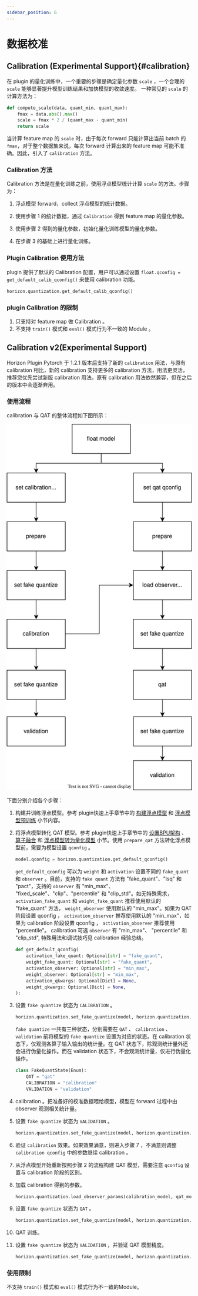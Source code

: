 ```yaml
---
sidebar_position: 6
---
```


# 数据校准

## Calibration (Experimental Support){#calibration}

在 plugin 的量化训练中，一个重要的步骤是确定量化参数 `scale` ，一个合理的 `scale` 能够显著提升模型训练结果和加快模型的收敛速度。
一种常见的 `scale` 的计算方法为：

```py
def compute_scale(data, quant_min, quant_max):
    fmax = data.abs().max()
    scale = fmax * 2 / (quant_max - quant_min)
    return scale
```

当计算 feature map 的 `scale` 时，由于每次 forward 只能计算出当前 batch 的 `fmax`，对于整个数据集来说，每次 forward 计算出来的 feature map 可能不准确。因此，引入了 `calibration` 方法。

### Calibration 方法

Calibration 方法是在量化训练之前，使用浮点模型统计计算 `scale` 的方法。步骤为：

1. 浮点模型 forward，collect 浮点模型的统计数据。

2. 使用步骤 1 的统计数据，通过 `Calibration` 得到 feature map 的量化参数。

3. 使用步骤 2 得到的量化参数，初始化量化训练模型的量化参数。

4. 在步骤 3 的基础上进行量化训练。

### Plugin Calibration 使用方法

plugin 提供了默认的 Calibration 配置，用户可以通过设置 `float.qconfig = get_default_calib_qconfig()` 来使用 calibration 功能。

```py
horizon.quantization.get_default_calib_qconfig()
```

### plugin Calibration 的限制

1. 只支持对 feature map 做 Calibration 。
2. 不支持 `train()` 模式和 `eval()` 模式行为不一致的 Module 。

## Calibration v2(Experimental Support)

Horizon Plugin Pytorch 于 1.2.1 版本后支持了新的 `calibration` 用法，与原有 calibration 相比，新的 calibration 支持更多的 calibration 方法，用法更灵活，推荐您优先尝试新版 calibration 用法。原有 calibration 用法依然兼容，但在之后的版本中会逐渐弃用。

### 使用流程

calibration 与 QAT 的整体流程如下图所示：

![calibration_v2_workflow](./image/expert/calibration_v2_workflow.svg)

下面分别介绍各个步骤：

1. 构建并训练浮点模型。参考 plugin快速上手章节中的 [构建浮点模型](#build-float-model) 和 [浮点模型预训练](#float-model-pretrain) 小节内容。

2. 将浮点模型转化 QAT 模型。参考 plugin快速上手章节中的 [设置BPU架构](#set-bpu) 、 [算子融合](#op-fuse) 和 [浮点模型转为量化模型](#float-to-quantized) 小节。使用 `prepare_qat` 方法转化浮点模型前，需要为模型设置 `qconfig` 。
   
    ```python
    model.qconfig = horizon.quantization.get_default_qconfig()
    ```

    `get_default_qconfig` 可以为 `weight` 和 `activation` 设置不同的 `fake_quant` 和 `observer` 。目前，支持的 `fake quant` 方法有 "fake_quant"、"lsq" 和 "pact"，支持的 `observer` 有 "min_max"、 "fixed_scale"、"clip"、"percentile" 和 "clip_std"。如无特殊需求， `activation_fake_quant` 和 `weight_fake_quant` 推荐使用默认的 "fake_quant" 方法， `weight_observer` 使用默认的 "min_max"。如果为 QAT 阶段设置 qconfig ， `activation_observer` 推荐使用默认的 "min_max"，如果为 calibration 阶段设置 qconfig ， `activation_observer` 推荐使用 "percentile"。 calibration 可选 `observer` 有 "min_max"、 "percentile" 和 "clip_std", 特殊用法和调试技巧见 calibration 经验总结。

    ```python
    def get_default_qconfig(
        activation_fake_quant: Optional[str] = "fake_quant",
        weight_fake_quant: Optional[str] = "fake_quant",
        activation_observer: Optional[str] = "min_max",
        weight_observer: Optional[str] = "min_max",
        activation_qkwargs: Optional[Dict] = None,
        weight_qkwargs: Optional[Dict] = None,
    ):
    ```

3. 设置 `fake quantize` 状态为 `CALIBRATION` 。

    ```python
    horizon.quantization.set_fake_quantize(model, horizon.quantization.FakeQuantState.CALIBRATION)
    ```

    `fake quantize` 一共有三种状态，分别需要在 `QAT` 、 `calibration` 、 `validation` 前将模型的 `fake quantize` 设置为对应的状态。在 calibration 状态下，仅观测各算子输入输出的统计量。在 QAT 状态下，除观测统计量外还会进行伪量化操作。而在 validation 状态下，不会观测统计量，仅进行伪量化操作。

    ```python
    class FakeQuantState(Enum):
        QAT = "qat"
        CALIBRATION = "calibration"
        VALIDATION = "validation"
    ```

4. calibration 。把准备好的校准数据喂给模型，模型在 forward 过程中由 observer 观测相关统计量。

5. 设置 `fake quantize` 状态为 `VALIDATION` 。

    ```python
    horizon.quantization.set_fake_quantize(model, horizon.quantization.FakeQuantState.VALIDATION)
    ```

6. 验证 `calibration` 效果。如果效果满意，则进入步骤 7 ，不满意则调整 `calibration qconfig` 中的参数继续 calibration 。

7. 从浮点模型开始重新按照步骤 2 的流程构建 QAT 模型，需要注意 `qconfig` 设置与 calibration 阶段的区别。

8. 加载 calibration 得到的参数。

    ```python
    horizon.quantization.load_observer_params(calibration_model, qat_model)
    ```

9.  设置 `fake quantize` 状态为 `QAT` 。

    ```python
    horizon.quantization.set_fake_quantize(model, horizon.quantization.FakeQuantState.QAT)
    ```

10. QAT 训练。

11. 设置 `fake quantize` 状态为 `VALIDATION` ，并验证 QAT 模型精度。

    ```python
    horizon.quantization.set_fake_quantize(model, horizon.quantization.FakeQuantState.VALIDATION)
    ```

### 使用限制

不支持 `train()` 模式和 `eval()` 模式行为不一致的Module。